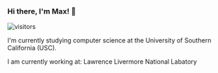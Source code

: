### Hi there, I'm Max! 👋 
![visitors](https://visitor-badge.laobi.icu/badge?page_id=bruhjuice.bruhjuice)

I'm currently studying computer science at the University of Southern California (USC).

I am currently working at: Lawrence Livermore National Labatory

<!--
**bruhjuice/bruhjuice** is a ✨ _special_ ✨ repository because its `README.md` (this file) appears on your GitHub profile.

Here are some ideas to get you started:

- 🔭 I’m currently working on ...
- 🌱 I’m currently learning ...
- 👯 I’m looking to collaborate on ...
- 🤔 I’m looking for help with ...
- 💬 Ask me about ...
- 📫 How to reach me: ...
- 😄 Pronouns: ...
- ⚡ Fun fact: ...
-->
